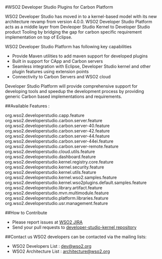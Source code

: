 #WSO2 Developer Studio Plugins for Carbon Platform

WSO2 Developer Studio has moved in to a kernel-based model with its new architecture revamp from version 4.0.0. WSO2 Developer Studio Platform acts as a middle layer from Devleoper Studio Kernel to Developer Studio product Tooling by bridging the gap for carbon specific requirement implementation on top of Eclipse.

WSO2 Developer Studio Platform has following key capabilities 

- Provide Maven utilities to add maven support for developed plugins 
- Built in support for CApp and Carbon servers 
- Seamless integration with Eclipse, Developer Studio kernel and other plugin features using extension points 
- Connectivity to Carbon Servers and WSO2 cloud

Developer Studio Platform will provide comprehensive support for developing tools and speedup the development process by providing generic Carbon based implementations and requirements.

##Available Features :

org.wso2.developerstudio.capp.feature
org.wso2.developerstudio.carbon.server.feature
org.wso2.developerstudio.carbon.server-40.feature
org.wso2.developerstudio.carbon.server-42.feature
org.wso2.developerstudio.carbon.server-44.feature
org.wso2.developerstudio.carbon.server-44ei.feature
org.wso2.developerstudio.carbon.server-remote.feature
org.wso2.developerstudio.cloud.utils.feature
org.wso2.developerstudio.dashboard.feature
org.wso2.developerstudio.kernel.registry.core.feature
org.wso2.developerstudio.kernel.security.feature
org.wso2.developerstudio.kernel.utils.feature
org.wso2.developerstudio.kernel.wso2.samples.feature
org.wso2.developerstudio.kernel.wso2plugins.default.samples.feature
org.wso2.developerstudio.library.artifact.feature
org.wso2.developerstudio.mvn.multimodule.feature
org.wso2.developerstudio.platform.libraries.feature
org.wso2.developerstudio.usr.management.feature

##How to Contribute
* Please report issues at [WSO2 JIRA](https://wso2.org/jira/browse/TOOLS)
* Send your pull requests to [developer-studio-kernel repository](https://github.com/wso2/developer-studio/tree/master)

##Contact us
WSO2 developers can be contacted via the mailing lists:
* WSO2 Developers List : dev@wso2.org
* WSO2 Architecture List : architecture@wso2.org

